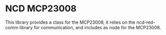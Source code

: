 # NCD MCP23008

This library provides a class for the MCP23008, it relies on the ncd-red-comm library for communication, and includes as node for the MCP23008.
